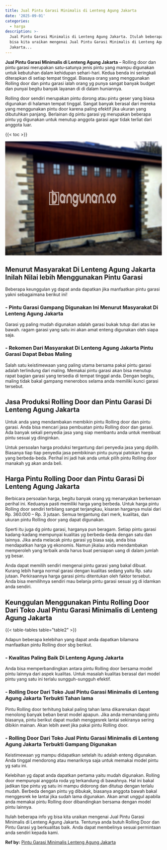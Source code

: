 ```yaml
---
title: Jual Pintu Garasi Minimalis di Lenteng Agung Jakarta
date: '2025-09-01'
categories:
  - harga
description: >-
  Jual Pintu Garasi Minimalis di Lenteng Agung Jakarta. Itulah beberapa info yg
  bisa kita uraikan mengenai Jual Pintu Garasi Minimalis di Lenteng Agung
  Jakarta...
---
```


**Jual Pintu Garasi Minimalis di Lenteng Agung Jakarta** – Rolling door dan pintu garasi merupakan satu-satunya jenis pintu yang mampu digunakan untuk kebutuhan dalam kehidupan sehari-hari. Kedua benda ini seringkali diterapkan di setiap tempat tinggal. Biasaya orang yang menggunakan Rolling door dan pintu garasi ialah orang yg punya sangat banyak budget dan punyai begitu banyak layanan di di dalam huniannya.

Rolling door sendiri merupakan pintu dorong atau pintu geser yang biasa digunakan di halaman tempat tinggal. Sangat banyak berasal dari mereka yang menggunakan pintu door karena paling efektif jika ukuran yang dibutuhkan panjang. Berlainan dg pintu garasi yg merupakan beberapa pintu yg digunakan untuk menutup anggota garasi agar tidak terliat dari anggota luar.

{{< toc >}}

![Jual Pintu Garasi Minimalis di Lenteng Agung Jakarta](/images/pintu-garasi-60.png)

## Menurut Masyarakat Di Lenteng Agung Jakarta Inilah Nilai lebih Menggunakan Pintu Garasi

Beberapa keunggulan yg dapat anda dapatkan jika manfaatkan pintu garasi yakni sebagaimana berikut ini!

### \- Pintu Garasi Gampang Digunakan Ini Menurut Masyarakat Di Lenteng Agung Jakarta

Garasi yg paling mudah digunakan adalah garasi bukak tutup dari atas ke bawah. ragam garasi yang satu ini akan amat enteng digunakan oleh siapa saja.

### \- Rekomen Dari Masyarakat Di Lenteng Agung Jakarta Pintu Garasi Dapat Bebas Maling

Salah satu keistimewaan yang paling utama bersama pakai pintu garasi adalah terlindung dari maling. Memakai pintu garasi akan bisa menutup rapat bagian garasi yang tersedia di tempat tinggal anda. Dengan begitu, maling tidak bakal gampang menerobos selama anda memiliki kunci garasi tersebut.

## Jasa Produksi Rolling Door dan Pintu Garasi Di Lenteng Agung Jakarta

Untuk anda yang mendambakan membikin pintu Rolling door dan pintu garasi. Anda bisa mencari jasa pembuatan pintu Rolling door dan garasi. Ada banyak sekali penyedia jasa yang siap membantu anda untuk membuat pintu sesuai yg diinginkan.

Untuk persoalan harga produksi tergantung dari penyedia jasa yang dipilih. Biasanya tiap tiap penyedia jasa pembikinan pintu punyai patokan harga yang berbeda-beda. Perihal ini jadi hak anda untuk pilih pintu Rolling door manakah yg akan anda beli.

## Harga Pintu Rolling Door dan Pintu Garasi Di Lenteng Agung Jakarta

Berbicara persoalan harga, begitu banyak orang yg menanyakan berkenaan perihal ini. Keduanya pasti memiliki harga yang berbeda. Untuk harga pintu Rolling door sendiri terbilang sangat terjangkau, kisaran harganya mulai dari Rp. 360.000 – Rp. 3 jutaan. Semua tergantung dari merk, kualitas, dan ukuran pintu Rolling door yang dapat digunakan.

Sperti itu juga dg pintu garasi, harganya pun beragam. Setiap pintu garasi kadang-kadang mempunyai kualitas yg berbeda-beda dengan satu dan lainnya. Jika anda melacak pintu garasi yg biasa saja, anda bisa mendapatkan harga yg ekonomis. Namun jikalau anda mendambakan memperoleh yang terbaik anda harus buat persiapan uang di dalam jumlah yg besar.

Anda dapat memilih sendiri mengenai pintu garasi yang bakal dibuat. Kurang lebih harga normal garasi dengan kualitas sedang yaitu Rp. satu jutaan. Perkiraannya harga garasi pintu ditentukan oleh faktor tersebut. Anda bisa memilihnya sendiri mau belanja pintu garasi sesuai yg di idamkan anda sendiri.

## Keunggulan Menggunakan Pintu Rolling Door Dari Toko Jual Pintu Garasi Minimalis di Lenteng Agung Jakarta

{{< table-tables table="table2" >}}

Adapun beberapa kelebihan yang dapat anda dapatkan bilamana manfaatkan pintu Rolling door sbg berikut.

### \- Kwalitas Paling Baik Di Lenteng Agung Jakarta

Anda bisa memperbandingkan antara pintu Rolling door bersama model pintu lainnya dari aspek kualitas. Untuk masalah kualitas berasal dari model pintu yang satu ini terlalu sungguh-sungguh efektif.

### \- Rolling Door Dari Toko Jual Pintu Garasi Minimalis di Lenteng Agung Jakarta Terbukti Tahan lama

Pintu Rolling door terhitung bakal paling tahan lama dikarenakan dapat menolong banyak beban berat model apapun. Jika anda memandang pintu biasanya, pintu berikut dapat mudah menggesrek lantai sekiranya sering dibikin mainan. Akan lebih awet jika pakai pintu Rolling door.

### \- Rolling Door Dari Toko Jual Pintu Garasi Minimalis di Lenteng Agung Jakarta Terbukti Gampang Digunakan

Keistimewaan yg mampu didapatkan setelah itu adalah enteng digunakan. Anda tinggal mendorong atau menariknya saja untuk memakai model pintu yg satu ini.

Kelebihan yg dapat anda dapatkan pertama yaitu mudah digunakan. Rolling door mempunyai anggota roda yg terkandung di bawahnya. Hal ini bakal jadikan tipe pintu yg satu ini mampu didorong dan ditutup dengan terlalu mudah. Berbeda dengan pintu yg dibukak, biasanya anggota bawah bakal menggesrek ke lantai jika sudah lama digunakan. Akan amat unggul apabila anda memakai pintu Rolling door dibandingkan bersama dengan model pintu lainnya.

Itulah beberapa info yg bisa kita uraikan mengenai Jual Pintu Garasi Minimalis di Lenteng Agung Jakarta. Tentunya anda butuh Rolling Door dan Pintu Garasi yg berkualitas baik. Anda dapat membelinya sesuai permintaan anda sendiri kepada kami.

**Ref by:** [Pintu Garasi Minimalis Lenteng Agung Jakarta](https://id.wikipedia.org/wiki/Pintu)
